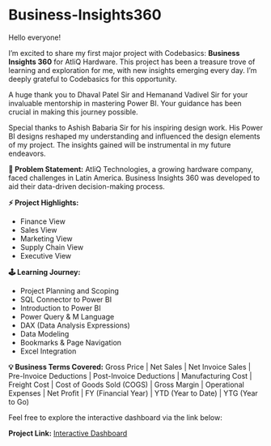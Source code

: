 # Business-Insights360

Hello everyone!

I’m excited to share my first major project with Codebasics: **Business Insights 360** for AtliQ Hardware. This project has been a treasure trove of learning and exploration for me, with new insights emerging every day. I’m deeply grateful to Codebasics for this opportunity.

A huge thank you to Dhaval Patel Sir and Hemanand Vadivel Sir for your invaluable mentorship in mastering Power BI. Your guidance has been crucial in making this journey possible.

Special thanks to Ashish Babaria Sir for his inspiring design work. His Power BI designs reshaped my understanding and influenced the design elements of my project. The insights gained will be instrumental in my future endeavors.

**🎯 Problem Statement:**
AtliQ Technologies, a growing hardware company, faced challenges in Latin America. Business Insights 360 was developed to aid their data-driven decision-making process.

**⚡ Project Highlights:**
- Finance View
- Sales View
- Marketing View
- Supply Chain View
- Executive View

**🕹 Learning Journey:**
- Project Planning and Scoping
- SQL Connector to Power BI
- Introduction to Power BI
- Power Query & M Language
- DAX (Data Analysis Expressions)
- Data Modeling
- Bookmarks & Page Navigation
- Excel Integration

**💡 Business Terms Covered:**
Gross Price | Net Sales | Net Invoice Sales | Pre-Invoice Deductions | Post-Invoice Deductions | Manufacturing Cost | Freight Cost | Cost of Goods Sold (COGS) | Gross Margin | Operational Expenses | Net Profit | FY (Financial Year) | YTD (Year to Date) | YTG (Year to Go)

Feel free to explore the interactive dashboard via the link below:

**Project Link:** [Interactive Dashboard](https://app.powerbi.com/view?r=eyJrIjoiNWQ1ZGZjNmUtZDljOS00ODBhLTgxYmEtZjMzMGI5ZjVjMWEyIiwidCI6ImM2ZTU0OWIzLTVmNDUtNDAzMi1hYWU5LWQ0MjQ0ZGM1YjJjNCJ9&pageName=ReportSection9275feb00c2e013d8906)




